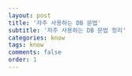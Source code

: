 ```yaml
---
layout: post
title: '자주 사용하는 DB 문법'
subtitle: '자주 사용하는 DB 문법 정리'
categories: know
tags: know
comments: false
order: 1
---
```


